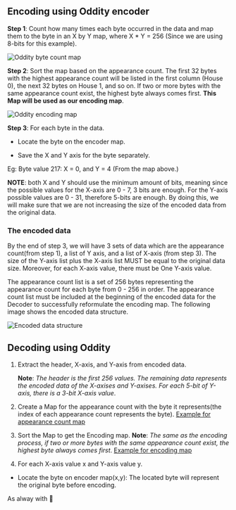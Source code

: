 ## Encoding using Oddity encoder

**Step 1**: Count how many times each byte occurred in the data and map them to the byte in an X by Y map, where X \* Y = 256 (Since we are using 8-bits for this example).

![Oddity byte count map](https://dev-to-uploads.s3.amazonaws.com/uploads/articles/tv9erzsm50c53g1xvphs.png)

**Step 2**: Sort the map based on the appearance count. The first 32 bytes with the highest appearance count will be listed in the first column (House 0), the next 32 bytes on House 1, and so on. If two or more bytes with the same appearance count exist, the highest byte always comes first. **This Map will be used as our encoding map**.

![Oddity encoding map](https://dev-to-uploads.s3.amazonaws.com/uploads/articles/3i0fimyxllbptfglnct6.png)

**Step 3**: For each byte in the data.

- Locate the byte on the encoder map.

- Save the X and Y axis for the byte separately.

Eg: Byte value 217: X = 0, and Y = 4 (From the map above.)

**NOTE**: both X and Y should use the minimum amount of bits, meaning since the possible values for the X-axis are 0 - 7, 3 bits are enough. For the Y-axis possible values are 0 - 31, therefore 5-bits are enough. By doing this, we will make sure that we are not increasing the size of the encoded data from the original data.

### The encoded data

By the end of step 3, we will have 3 sets of data which are the appearance count(from step 1), a list of Y axis, and a list of X-axis (from step 3). The size of the Y-axis list plus the X-axis list MUST be equal to the original data size. Moreover, for each X-axis value, there must be One Y-axis value.

The appearance count list is a set of 256 bytes representing the appearance count for each byte from 0 - 256 in order. The appearance count list must be included at the beginning of the encoded data for the Decoder to successfully reformulate the encoding map. The following image shows the encoded data structure.

![Encoded data structure](https://dev-to-uploads.s3.amazonaws.com/uploads/articles/8wrvapfgmmdiovquip7i.png)

## Decoding using Oddity

1. Extract the header, X-axis, and Y-axis from encoded data.

   **Note**: _The header is the first 256 values. The remaining data represents the encoded data of the X-axises and Y-axises. For each 5-bit of Y-axis, there is a 3-bit X-axis value_.

2. Create a Map for the appearance count with the byte it represents(the index of each appearance count represents the byte). [Example for appearance count map](https://dev-to-uploads.s3.amazonaws.com/uploads/articles/tv9erzsm50c53g1xvphs.png)

3. Sort the Map to get the Encoding map.
   **Note**: _The same as the encoding process, if two or more bytes with the same appearance count exist, the highest byte always comes first_. [Example for encoding map](https://dev-to-uploads.s3.amazonaws.com/uploads/articles/3i0fimyxllbptfglnct6.png)

4. For each X-axis value x and Y-axis value y.

- Locate the byte on encoder map(x,y): The located byte will represent the original byte before encoding.

As alway with 💜

